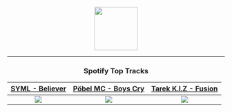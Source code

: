 <p align="center">
  <a href="https://www.tobiasmichael.de">
    <img src="https://tm-website-static.s3.eu-central-1.amazonaws.com/logo.png" width="100" height="100"/>
  </a>
</p>

---

<h3 align="center">Spotify Top Tracks</h3>

[SYML - Believer](https://open.spotify.com/track/4QthYp34wrGAPQEvbz9QNS)|[Pöbel MC - Boys Cry](https://open.spotify.com/track/7eWLYBs0LitQiW4bmyZbG3)|[Tarek K.I.Z - Fusion](https://open.spotify.com/track/1lygYJYaLXTPQz4CRz91ZY)
:---:|:----:|:----:
<img src="https://i.scdn.co/image/ab67616d00001e0215ca10fdbe28ba5205adc0cf"/>|<img src="https://i.scdn.co/image/ab67616d00001e029277a5e6a4075358ced6387f"/>|<img src="https://i.scdn.co/image/ab67616d00001e02545e37d46e876f91905f6009"/>